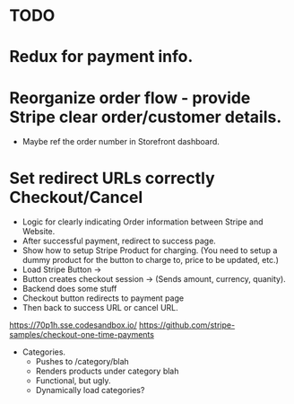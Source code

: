 # TODO
# Redux for payment info.
# Reorganize order flow - provide Stripe clear order/customer details.
  * Maybe ref the order number in Storefront dashboard.
# Set redirect URLs correctly Checkout/Cancel

* Logic for clearly indicating Order information
  between Stripe and Website.
* After successful payment, redirect to success page.
* Show how to setup Stripe Product for charging.
 (You need to setup a dummy product for the button to charge to, price to be updated, etc.)
* Load Stripe Button -> 
* Button creates checkout session ->
  (Sends amount, currency, quanity).
*  Backend does some stuff 
* Checkout button redirects to payment page
* Then back to success URL or cancel URL.

https://70p1h.sse.codesandbox.io/
https://github.com/stripe-samples/checkout-one-time-payments

* Categories.
  * Pushes to /category/blah
  * Renders products under category blah
  * Functional, but ugly.  
  * Dynamically load categories?